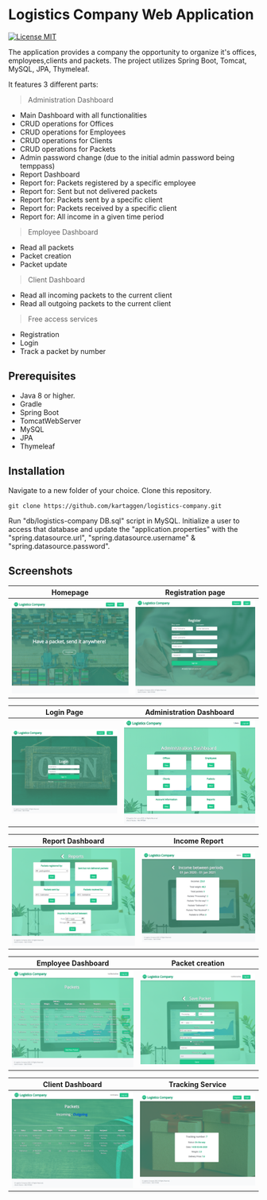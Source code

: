 # Logistics Company Web Application

[![License MIT](https://img.shields.io/badge/license-MIT-blue.svg)](LICENSE)

The application provides a company the opportunity to organize it's offices, employees,clients and packets.
The project utilizes Spring Boot, Tomcat, MySQL, JPA, Thymeleaf.

It features 3 different parts:

> Administration Dashboard

*	Main Dashboard with all functionalities
*   CRUD operations for Offices
*   CRUD operations for Employees
*   CRUD operations for Clients
*   CRUD operations for Packets
*	Admin password change (due to the initial admin password being temppass)
*	Report Dashboard
*	Report for: Packets registered by a specific employee
*	Report for: Sent but not delivered packets
*	Report for: Packets sent by a specific client
*	Report for: Packets received by a specific client
*	Report for: All income in a given time period


> Employee Dashboard

*   Read all packets
*   Packet creation
*   Packet update


> Client Dashboard

*   Read all incoming packets to the current client
*   Read all outgoing packets to the current client


> Free access services

*   Registration
*   Login
*   Track a packet by number


## Prerequisites
* Java 8 or higher.
* Gradle
* Spring Boot
* TomcatWebServer
* MySQL
* JPA
* Thymeleaf

## Installation

Navigate to a new folder of your choice. Clone this repository.
```git
git clone https://github.com/kartaggen/logistics-company.git
```

Run "db/logistics-company DB.sql" script in MySQL. Initialize a user to access that database and update the "application.properties" with the "spring.datasource.url", "spring.datasource.username" & "spring.datasource.password".



## Screenshots
Homepage |Registration page
---------------------|-----------------
![LC - screenshot](screenshots/scr0.png) | ![LC - screenshot](screenshots/scr1.png)

Login Page|Administration Dashboard
---------------------|-----------------
![LC - screenshot](screenshots/scr2.png) | ![LC - screenshot](screenshots/scr3.png)

Report Dashboard|Income Report
---------------------|-----------------
![LC - screenshot](screenshots/scr4.png) | ![LC - screenshot](screenshots/scr5.png)

Employee Dashboard|Packet creation
---------------------|-----------------
![LC - screenshot](screenshots/scr6.png) | ![LC - screenshot](screenshots/scr7.png)

Client Dashboard|Tracking Service
---------------------|-----------------
![LC - screenshot](screenshots/scr8.png) | ![LC - screenshot](screenshots/scr9.png)
